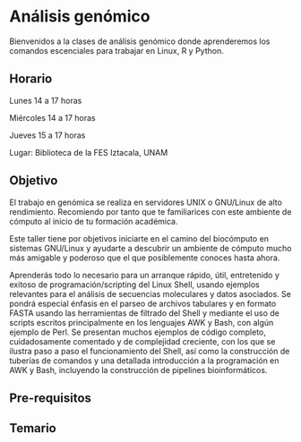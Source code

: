 # Análisis genómico 

Bienvenidos a la clases de análisis genómico donde aprenderemos los comandos escenciales para trabajar en Linux, R y Python.

## Horario

Lunes 14 a 17 horas

Miércoles 14 a 17 horas 

Jueves 15 a 17 horas 


Lugar: Biblioteca de la FES Iztacala, UNAM

## Objetivo

El trabajo en genómica se realiza en servidores UNIX o GNU/Linux de alto rendimiento. Recomiendo por tanto que te familiarices con este ambiente de cómputo al inicio de tu formación académica.

Este taller tiene por objetivos iniciarte en el camino del biocómputo en sistemas GNU/Linux y ayudarte a descubrir un ambiente de cómputo mucho más amigable y poderoso que el que posiblemente conoces hasta ahora.

Aprenderás todo lo necesario para un arranque rápido, útil, entretenido y exitoso de programación/scripting del Linux Shell, usando ejemplos relevantes para el análisis de secuencias moleculares y datos asociados. Se pondrá especial énfasis en el parseo de archivos tabulares y en formato FASTA usando las herramientas de filtrado del Shell y mediante el uso de scripts escritos principalmente en los lenguajes AWK y Bash, con algún ejemplo de Perl. Se presentan muchos ejemplos de código completo, cuidadosamente comentado y de complejidad creciente, con los que se ilustra paso a paso el funcionamiento del Shell, así como la construcción de tuberías de comandos y una detallada introducción a la programación en AWK y Bash, incluyendo la construcción de pipelines bioinformáticos.

## Pre-requisitos


## Temario

